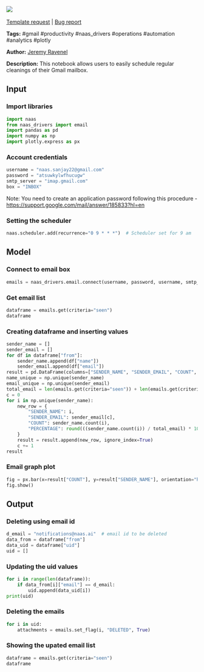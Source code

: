 <a href="https://app.naas.ai/user-redirect/naas/downloader?url=https://raw.githubusercontent.com/jupyter-naas/awesome-notebooks/master/Gmail/Gmail_Schedule_mailbox_cleaning.ipynb" target="_parent"><img src="https://naasai-public.s3.eu-west-3.amazonaws.com/open_in_naas.svg"/></a><br><br><a href="https://github.com/jupyter-naas/awesome-notebooks/issues/new?assignees=&labels=&template=template-request.md&title=Tool+-+Action+of+the+notebook+">Template request</a> | <a href="https://github.com/jupyter-naas/awesome-notebooks/issues/new?assignees=&labels=bug&template=bug_report.md&title=Gmail+-+Schedule+mailbox+cleaning:+Error+short+description">Bug report</a>

**Tags:** #gmail #productivity #naas_drivers #operations #automation #analytics #plotly

**Author:** [Jeremy Ravenel](https://www.linkedin.com/in/ACoAAAJHE7sB5OxuKHuzguZ9L6lfDHqw--cdnJg/)

**Description:** This notebook allows users to easily schedule regular cleanings of their Gmail mailbox.

## Input

### Import libraries


```python
import naas
from naas_drivers import email
import pandas as pd
import numpy as np
import plotly.express as px
```

### Account credentials


```python
username = "naas.sanjay22@gmail.com"
password = "atsuwkylwfhucugw"
smtp_server = "imap.gmail.com"
box = "INBOX"
```

Note: You need to create an application password following this procedure - https://support.google.com/mail/answer/185833?hl=en

### Setting the scheduler


```python
naas.scheduler.add(recurrence="0 9 * * *")  # Scheduler set for 9 am
```

## Model

### Connect to email box


```python
emails = naas_drivers.email.connect(username, password, username, smtp_server)
```

### Get email list


```python
dataframe = emails.get(criteria="seen")
dataframe
```

### Creating dataframe and inserting values


```python
sender_name = []
sender_email = []
for df in dataframe["from"]:
    sender_name.append(df["name"])
    sender_email.append(df["email"])
result = pd.DataFrame(columns=["SENDER_NAME", "SENDER_EMAIL", "COUNT", "PERCENTAGE"])
name_unique = np.unique(sender_name)
email_unique = np.unique(sender_email)
total_email = len(emails.get(criteria="seen")) + len(emails.get(criteria="unseen"))
c = 0
for i in np.unique(sender_name):
    new_row = {
        "SENDER_NAME": i,
        "SENDER_EMAIL": sender_email[c],
        "COUNT": sender_name.count(i),
        "PERCENTAGE": round(((sender_name.count(i)) / total_email) * 100),
    }
    result = result.append(new_row, ignore_index=True)
    c += 1
result
```

### Email graph plot


```python
fig = px.bar(x=result["COUNT"], y=result["SENDER_NAME"], orientation="h")
fig.show()
```

## Output

### Deleting using email id


```python
d_email = "notifications@naas.ai"  # email id to be deleted
data_from = dataframe["from"]
data_uid = dataframe["uid"]
uid = []
```

### Updating the uid values


```python
for i in range(len(dataframe)):
    if data_from[i]["email"] == d_email:
        uid.append(data_uid[i])
print(uid)
```

### Deleting the emails


```python
for i in uid:
    attachments = emails.set_flag(i, "DELETED", True)
```

### Showing the upated email list


```python
dataframe = emails.get(criteria="seen")
dataframe
```
